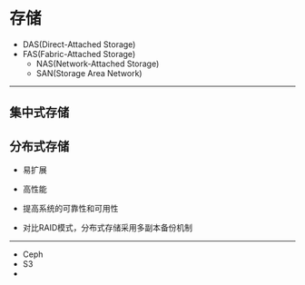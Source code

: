 # 存储



- DAS(Direct-Attached Storage)
- FAS(Fabric-Attached Storage)
    - NAS(Network-Attached Storage)
    - SAN(Storage Area Network)

---

## 集中式存储


## 分布式存储

- 易扩展
- 高性能
- 提高系统的可靠性和可用性


- 对比RAID模式，分布式存储采用多副本备份机制


---


- Ceph
- S3
-
